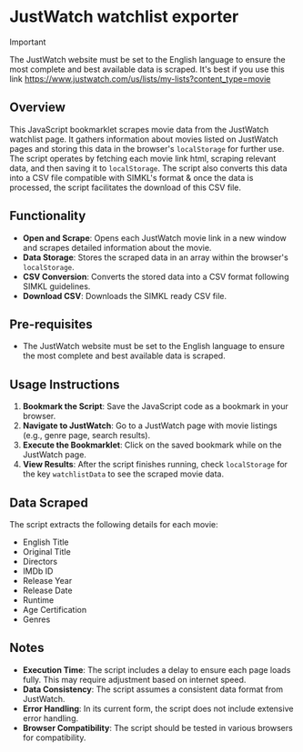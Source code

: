 # JustWatch watchlist exporter

> [!IMPORTANT]
> The JustWatch website must be set to the English language to ensure the most complete and best available data is scraped. It's best if you use this link https://www.justwatch.com/us/lists/my-lists?content_type=movie

## Overview
This JavaScript bookmarklet scrapes movie data from the JustWatch watchlist page. It gathers information about movies listed on JustWatch pages and storing this data in the browser's `localStorage` for further use. The script operates by fetching each movie link html, scraping relevant data, and then saving it to `localStorage`. The script also converts this data into a CSV file compatible with SIMKL's format & once the data is processed, the script facilitates the download of this CSV file.

## Functionality
- **Open and Scrape**: Opens each JustWatch movie link in a new window and scrapes detailed information about the movie.
- **Data Storage**: Stores the scraped data in an array within the browser's `localStorage`.
- **CSV Conversion**: Converts the stored data into a CSV format following SIMKL guidelines.
- **Download CSV**: Downloads the SIMKL ready CSV file.

## Pre-requisites
- The JustWatch website must be set to the English language to ensure the most complete and best available data is scraped.

## Usage Instructions
1. **Bookmark the Script**: Save the JavaScript code as a bookmark in your browser.
2. **Navigate to JustWatch**: Go to a JustWatch page with movie listings (e.g., genre page, search results).
3. **Execute the Bookmarklet**: Click on the saved bookmark while on the JustWatch page.
4. **View Results**: After the script finishes running, check `localStorage` for the key `watchlistData` to see the scraped movie data.

## Data Scraped
The script extracts the following details for each movie:
- English Title
- Original Title
- Directors
- IMDb ID
- Release Year
- Release Date
- Runtime
- Age Certification
- Genres

## Notes
- **Execution Time**: The script includes a delay to ensure each page loads fully. This may require adjustment based on internet speed.
- **Data Consistency**: The script assumes a consistent data format from JustWatch.
- **Error Handling**: In its current form, the script does not include extensive error handling.
- **Browser Compatibility**: The script should be tested in various browsers for compatibility.